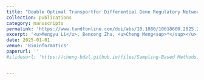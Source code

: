 ```yaml
---
title: "Double Optimal Transportfor Differential Gene Regulatory Network Inference with Unpaired Samples"
collection: publications
category: manuscripts
permalink: 'https://www.tandfonline.com/doi/abs/10.1080/10618600.2025.2505732'
excerpt: '<u>Mengyu Li</u>, Bencong Zhu, <u>Cheng Meng<sup>*</sup></u>, Xiaodan Fan<sup>*</sup>'
date: 2025-01-01
venue: 'Bioinformatics'
paperurl: ''
#slidesurl: 'https://cheng-bdal.github.io/files/Sampling-Based Methods.pdf'


---
```


